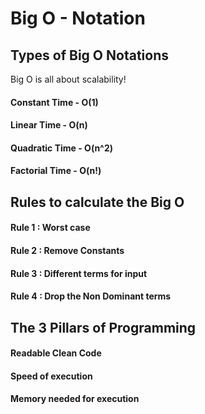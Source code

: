 # Big O - Notation

## Types of Big O Notations

Big O is all about scalability!

#### Constant Time - O(1)

#### Linear Time - O(n)

#### Quadratic Time - O(n^2)

#### Factorial Time - O(n!)

## Rules to calculate the Big O

#### Rule 1 : Worst case

#### Rule 2 : Remove Constants

#### Rule 3 : Different terms for input

#### Rule 4 : Drop the Non Dominant terms

## The 3 Pillars of Programming

#### Readable Clean Code

#### Speed of execution

#### Memory needed for execution
